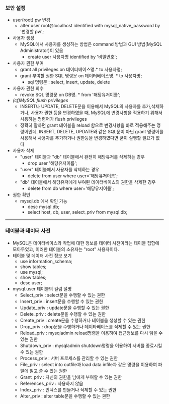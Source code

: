 ### 보안 설정

* user(root) pw 변경
    * alter user root@localhost identified with mysql_native_password by '변경할 pw';
* 사용자 생성
    * MySQL에서 사용자를 생성하는 방법은 command 방법과 GUI 방법(MySQL Administrator)이 있음
        * create user 사용자명 identified by '비밀번호';
* 사용자 권한 부여
    * grant all privileges on 데이터베이스명.* to 사용자명;
    * grant 부여할 권한 SQL 명령문 on 데이터베이스명. * to 사용자명;
        * sql 명령문 : select, insert, update, delete 
* 사용자 권한 회수
    * revoke SQL 명령문 on DB명. * from '해당유저이름';
* *(cf)MySQL flush privileges* 
    * INSERT나 UPDATE, DELETE문을 이용해서 MySQL의 사용자를 추가,삭제하거나, 사용자 권한 등을 변경하였을 때, MySQL에 변경사항을 적용하기 위해서 사용하는 명령어가 flush privileges
    * 정확히 말하면 grant 테이블을 reload 함으로 변경사항을 바로 적용해주는 명령어인데, INSERT, DELETE, UPDATE와 같은 SQL문이 아닌 grant 명령어를 사용해서 사용자를 추가하거나 권한등을 변경하였다면 굳이 실행할 필요가 없다
* 사용자 삭제
    * "user" 테이블과 "db" 테이블에서 완전히 해당유저를 삭제하는 경우
        * drop user '해당유저이름';
    * "user" 테이블에서 사용자를 삭제하는 경우
        * delete from user where user='해당유저이름';
    * "db" 테이블에서 해당유저에게 부여된 데이터베이스의 권한을 삭제한 경우
        * delete from db where user='해당유저이름';
* 권한 확인
    * mysql.db 에서 확인 가능
        * desc mysql.db;
        * select host, db, user, select_priv from mysql.db;


---

### 테이블과 데이터 사전

* MySQL은 데이터베이스와 작업에 대한 정보를 데이터 사전이라는 테이블 집합에 모아두었고, 이러한 테이블의 소유자는 "root" 사용자이다.
* 테이블 및 데이터 사전 정보 보기
    * use information_schema;
    * show tables;
    * use mysql;
    * show tables;
    * desc user;
* mysql.user 테이블의 컬럼 설명
    * Select_priv   : select문을 수행할 수 있는 권한
    * Insert_priv   : insert문을 수행할 수 있는 권한
    * Update_priv   : update문을 수행할 수 있는 권한
    * Delete_priv   : delete문을 수행할 수 있는 권한
    * Create_priv   : create문을 수행하거나 테이블을 생성할 수 있는 권한
    * Drop_priv     : drop문을 수행하거나 데이타베이스를 삭제할 수 있는 권한
    * Reload_priv   : mysqladmin reload명령을 이용하여 접근정보를 다시 읽을 수 있는 권한
    * Shutdown_priv : mysqladmin shutdown명령을 이용하여 서버를 종료시킬 수 있는 권한
    * Process_priv  : 서버 프로세스를 관리할 수 있는 권한
    * File_priv     : select into outfile과 load data infile과 같은 명령을 이용하여 파일에 읽고 쓸 수 있는 권한
    * Grant_priv    : 자신의 권한을 남에게 부여할 수 있는 권한
    * References_priv : 사용하지 않음
    * Index_priv    : 인덱스를 만들거나 삭제할 수 있는 권한 
    * Alter_priv    : alter table문을 수행할 수 있는 권한
